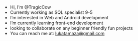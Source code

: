 - Hi, I’m @TragicCow
- Currently working as SQL specialist 9-5
- I’m interested in Web and Android development
- I’m currently learning front-end development
- looking to collaborate on any beginner friendly fun projects
- You can  reach me at: lukatamaza@gmail.com

<!---
TragicCow/TragicCow is a ✨ special ✨ repository because its `README.md` (this file) appears on your GitHub profile.
You can click the Preview link to take a look at your changes.
--->
